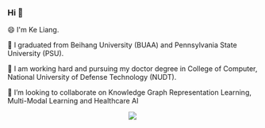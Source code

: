 ### Hi 👋

😄 I'm Ke Liang.

🔭 I graduated from Beihang University (BUAA) and Pennsylvania State University (PSU). 

🌱 I am working hard and pursuing my doctor degree in College of Computer, National University of Defense Technology (NUDT). 

👯 I’m looking to collaborate on Knowledge Graph Representation Learning, Multi-Modal Learning and Healthcare AI 

  <center> 
      <img align="center" src="https://github-readme-stats.vercel.app/api?username=LIANGKE23" />
  </center>
<!--
**LIANGKE23/LIANGKE23** is a ✨ _special_ ✨ repository because its `README.md` (this file) appears on your GitHub profile.

Here are some ideas to get you started:

- 🔭 I’m currently working on ...
- 🌱 I’m currently learning ...
- 👯 I’m looking to collaborate on ...
- 🤔 I’m looking for help with ...
- 💬 Ask me about ...
- 📫 How to reach me: ...
- 😄 Pronouns: ...
- ⚡ Fun fact: ...
-->
